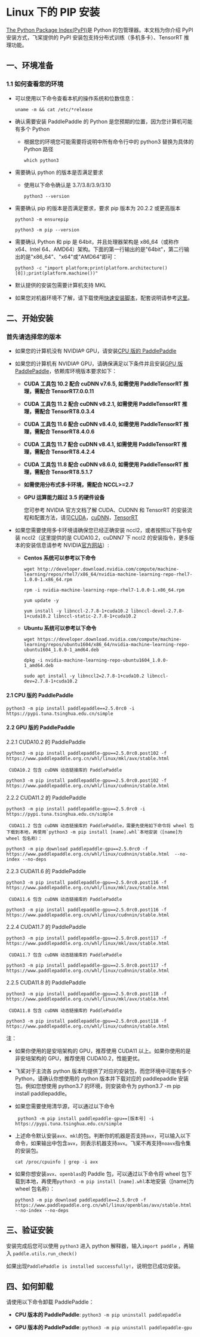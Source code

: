 # Linux 下的 PIP 安装

[The Python Package Index(PyPI)](https://pypi.org/)是 Python 的包管理器。本文档为你介绍 PyPI 安装方式，飞桨提供的 PyPI 安装包支持分布式训练（多机多卡）、TensorRT 推理功能。

## 一、环境准备

### 1.1 如何查看您的环境

* 可以使用以下命令查看本机的操作系统和位数信息：

  ```
  uname -m && cat /etc/*release
  ```



* 确认需要安装 PaddlePaddle 的 Python 是您预期的位置，因为您计算机可能有多个 Python

  * 根据您的环境您可能需要将说明中所有命令行中的 python3 替换为具体的 Python 路径

    ```
    which python3
    ```


* 需要确认 python 的版本是否满足要求

  * 使用以下命令确认是 3.7/3.8/3.9/3.10

        python3 --version

* 需要确认 pip 的版本是否满足要求，要求 pip 版本为 20.2.2 或更高版本

    ```
    python3 -m ensurepip
    ```

    ```
    python3 -m pip --version
    ```



* 需要确认 Python 和 pip 是 64bit，并且处理器架构是 x86_64（或称作 x64、Intel 64、AMD64）架构。下面的第一行输出的是"64bit"，第二行输出的是"x86_64"、"x64"或"AMD64"即可：


    ```
    python3 -c "import platform;print(platform.architecture()[0]);print(platform.machine())"
    ```



* 默认提供的安装包需要计算机支持 MKL

* 如果您对机器环境不了解，请下载使用[快速安装脚本](https://fast-install.bj.bcebos.com/fast_install.sh)，配套说明请参考[这里](https://github.com/PaddlePaddle/FluidDoc/tree/develop/doc/fluid/install/install_script.md)。



## 二、开始安装

### 首先请选择您的版本

* 如果您的计算机没有 NVIDIA® GPU，请安装[CPU 版的 PaddlePaddle](#cpu)

* 如果您的计算机有 NVIDIA® GPU，请确保满足以下条件并且安装[GPU 版 PaddlePaddle](#gpu)，依赖库环境版本要求如下：

  * **CUDA 工具包 10.2 配合 cuDNN v7.6.5, 如需使用 PaddleTensorRT 推理，需配合 TensorRT7.0.0.11**

  * **CUDA 工具包 11.2 配合 cuDNN v8.2.1, 如需使用 PaddleTensorRT 推理，需配合 TensorRT8.0.3.4**

  * **CUDA 工具包 11.6 配合 cuDNN v8.4.0, 如需使用 PaddleTensorRT 推理，需配合 TensorRT8.4.0.6**

  * **CUDA 工具包 11.7 配合 cuDNN v8.4.1, 如需使用 PaddleTensorRT 推理，需配合 TensorRT8.4.2.4**

  * **CUDA 工具包 11.8 配合 cuDNN v8.6.0, 如需使用 PaddleTensorRT 推理，需配合 TensorRT8.5.1.7**

  * **如需使用分布式多卡环境，需配合 NCCL>=2.7**

  * **GPU 运算能力超过 3.5 的硬件设备**

    您可参考 NVIDIA 官方文档了解 CUDA、CUDNN 和 TensorRT 的安装流程和配置方法，请见[CUDA](https://docs.nvidia.com/cuda/cuda-installation-guide-linux/)，[cuDNN](https://docs.nvidia.com/deeplearning/sdk/cudnn-install/)，[TensorRT](https://developer.nvidia.com/tensorrt)

* 如果您需要使用多卡环境请确保您已经正确安装 nccl2，或者按照以下指令安装 nccl2（这里提供的是 CUDA10.2，cuDNN7 下 nccl2 的安装指令，更多版本的安装信息请参考 NVIDIA[官方网站](https://developer.nvidia.com/nccl)）:

  * **Centos 系统可以参考以下命令**

        wget http://developer.download.nvidia.com/compute/machine-learning/repos/rhel7/x86_64/nvidia-machine-learning-repo-rhel7-1.0.0-1.x86_64.rpm

    ```
    rpm -i nvidia-machine-learning-repo-rhel7-1.0.0-1.x86_64.rpm
    ```

    ```
    yum update -y
    ```

    ```
    yum install -y libnccl-2.7.8-1+cuda10.2 libnccl-devel-2.7.8-1+cuda10.2 libnccl-static-2.7.8-1+cuda10.2
    ```

  * **Ubuntu 系统可以参考以下命令**

    ```
    wget https://developer.download.nvidia.com/compute/machine-learning/repos/ubuntu1604/x86_64/nvidia-machine-learning-repo-ubuntu1604_1.0.0-1_amd64.deb
    ```

    ```
    dpkg -i nvidia-machine-learning-repo-ubuntu1604_1.0.0-1_amd64.deb
    ```

    ```
    sudo apt install -y libnccl2=2.7.8-1+cuda10.2 libnccl-dev=2.7.8-1+cuda10.2
    ```


#### 2.1 <span id="cpu">CPU 版的 PaddlePaddle</span>


  ```
  python3 -m pip install paddlepaddle==2.5.0rc0 -i https://pypi.tuna.tsinghua.edu.cn/simple
  ```



#### 2.2 <span id="gpu">GPU 版的 PaddlePaddle</span>



2.2.1 CUDA10.2 的 PaddlePaddle


  ```
  python3 -m pip install paddlepaddle-gpu==2.5.0rc0.post102 -f https://www.paddlepaddle.org.cn/whl/linux/mkl/avx/stable.html
  ```


     CUDA10.2 包含 cuDNN 动态链接库的 PaddlePaddle


  ```
  python3 -m pip install paddlepaddle-gpu==2.5.0rc0.post102 -f https://www.paddlepaddle.org.cn/whl/linux/cudnnin/stable.html
  ```


2.2.2 CUDA11.2 的 PaddlePaddle


  ```
  python3 -m pip install paddlepaddle-gpu==2.5.0rc0 -i https://pypi.tuna.tsinghua.edu.cn/simple
  ```


     CUDA11.2 包含 cuDNN 动态链接库的 PaddlePaddle，需要先使用如下命令将 wheel 包下载到本地，再使用`python3 -m pip install [name].whl`本地安装（[name]为 wheel 包名称）：


  ```
  python3 -m pip download paddlepaddle-gpu==2.5.0rc0 -f https://www.paddlepaddle.org.cn/whl/linux/cudnnin/stable.html  --no-index --no-deps
  ```


2.2.3 CUDA11.6 的 PaddlePaddle


  ```
  python3 -m pip install paddlepaddle-gpu==2.5.0rc0.post116 -f https://www.paddlepaddle.org.cn/whl/linux/mkl/avx/stable.html
  ```


     CUDA11.6 包含 cuDNN 动态链接库的 PaddlePaddle


  ```
  python3 -m pip install paddlepaddle-gpu==2.5.0rc0.post116 -f https://www.paddlepaddle.org.cn/whl/linux/cudnnin/stable.html
  ```


2.2.4 CUDA11.7 的 PaddlePaddle


  ```
  python3 -m pip install paddlepaddle-gpu==2.5.0rc0.post117 -f https://www.paddlepaddle.org.cn/whl/linux/mkl/avx/stable.html
  ```


     CUDA11.7 包含 cuDNN 动态链接库的 PaddlePaddle


  ```
  python3 -m pip install paddlepaddle-gpu==2.5.0rc0.post117 -f https://www.paddlepaddle.org.cn/whl/linux/cudnnin/stable.html
  ```


2.2.5 CUDA11.8 的 PaddlePaddle


  ```
  python3 -m pip install paddlepaddle-gpu==2.5.0rc0.post118 -f https://www.paddlepaddle.org.cn/whl/linux/mkl/avx/stable.html
  ```


     CUDA11.8 包含 cuDNN 动态链接库的 PaddlePaddle


  ```
  python3 -m pip install paddlepaddle-gpu==2.5.0rc0.post118 -f https://www.paddlepaddle.org.cn/whl/linux/cudnnin/stable.html
  ```


注：

* 如果你使用的是安培架构的 GPU，推荐使用 CUDA11 以上。如果你使用的是非安培架构的 GPU，推荐使用 CUDA10.2，性能更优。

* 飞桨对于主流各 python 版本均提供了对应的安装包，而您环境中可能有多个 Python，请确认你想使用的 python 版本并下载对应的 paddlepaddle 安装包。例如您想使用 python3.7 的环境，则安装命令为 python3.7 -m pip install paddlepaddle。

* 如果您需要使用清华源，可以通过以下命令

  ```
   python3 -m pip install paddlepaddle-gpu==[版本号] -i https://pypi.tuna.tsinghua.edu.cn/simple
  ```

* 上述命令默认安装`avx`、`mkl`的包。判断你的机器是否支持`avx`，可以输入以下命令，如果输出中包含`avx`，则表示机器支持`avx`。飞桨不再支持`noavx`指令集的安装包。
  ```
  cat /proc/cpuinfo | grep -i avx
  ```

* 如果你想安装`avx`、`openblas`的 Paddle 包，可以通过以下命令将 wheel 包下载到本地，再使用`python3 -m pip install [name].whl`本地安装（[name]为 wheel 包名称）：

  ```
  python3 -m pip download paddlepaddle==2.5.0rc0 -f https://www.paddlepaddle.org.cn/whl/linux/openblas/avx/stable.html --no-index --no-deps
  ```


## **三、验证安装**

安装完成后您可以使用 `python3` 进入 python 解释器，输入`import paddle` ，再输入
 `paddle.utils.run_check()`

如果出现`PaddlePaddle is installed successfully!`，说明您已成功安装。


## **四、如何卸载**

请使用以下命令卸载 PaddlePaddle：

* **CPU 版本的 PaddlePaddle**: `python3 -m pip uninstall paddlepaddle`

* **GPU 版本的 PaddlePaddle**: `python3 -m pip uninstall paddlepaddle-gpu`

